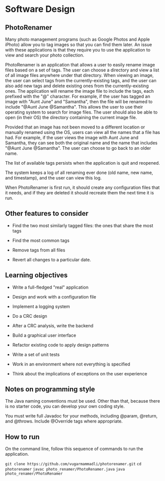 # Software Design

## PhotoRenamer

Many photo management programs (such as Google Photos and Apple iPhoto) allow you to tag images so that you can find them later. An issue with these applications is that they require you to use the application to view and search your photo collection.

PhotoRenamer is an application that allows a user to easily rename image files based on a set of tags. The user can choose a directory and view a list of all image files anywhere under that directory. When viewing an image, the user can select tags from the currently-existing tags, and the user can also add new tags and delete existing ones from the currently-existing ones. The application will rename the image file to include the tags, each prefixed with the "@" character. For example, if the user has tagged an image with "Aunt June" and "Samantha", then the file will be renamed to include "@Aunt June @Samantha". This allows the user to use their operating system to search for image files. The user should also be able to open (in their OS) the directory containing the current image file.

Provided that an image has not been moved to a different location or manually renamed using the OS, users can view all the names that a file has had. For example, if the user views the image with Aunt June and Samantha, they can see both the original name and the name that includes "@Aunt June @Samantha". The user can choose to go back to an older name.

The list of available tags persists when the application is quit and reopened.

The system keeps a log of all renaming ever done (old name, new name, and timestamp), and the user can view this log.

When PhotoRenamer is first run, it should create any configuration files that it needs, and if they are deleted it should recreate them the next time it is run.

## Other features to consider

- Find the two most similarly tagged files: the ones that share the most tags

- Find the most common tags

- Remove tags from all files

- Revert all changes to a particular date.

## Learning objectives
- Write a full-fledged "real" application

- Design and work with a configuration file

- Implement a logging system

- Do a CRC design

- After a CRC analysis, write the backend

- Build a graphical user interface

- Refactor existing code to apply design patterns

- Write a set of unit tests

- Work in an environment where not everything is specified

- Think about the implications of exceptions on the user experience

## Notes on programming style

The Java naming conventions must be used. Other than that, because there is no starter code, you can develop your own coding style.

You must write full Javadoc for your methods, including @param, @return, and @throws. Include @Override tags where appropriate.

## How to run

On the command line, follow this sequence of commands to run the application.

`git clone https://github.com/vugarmammadli/photorenamer.git`
`cd photorenamer`
`javac photo_renamer/PhotoRenamer.java`
`java photo_renamer/PhotoRenamer`
